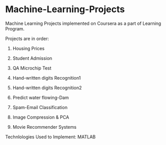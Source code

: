 # Machine-Learning-Projects
Machine Learning Projects implemented on Coursera as a part of Learning Program.


Projects are in order:

1) Housing Prices

2) Student Admission

3) QA Microchip Test

4) Hand-written digits Recognition1

5) Hand-written digits Recognition2

6) Predict water flowing-Dam

7) Spam-Email Classification

8) Image Compression & PCA

9) Movie Recommender Systems


Technlologies Used to Implement: MATLAB
